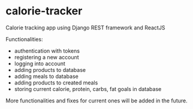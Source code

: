 # calorie-tracker
Calorie tracking app using Django REST framework and ReactJS

Functionalities:
- authentication with tokens
- registering a new account
- logging into account
- adding products to database
- adding meals to database
- adding products to created meals
- storing current calorie, protein, carbs, fat goals in database

More functionalities and fixes for current ones will be added in the future.
